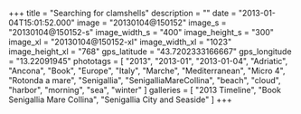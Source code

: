 +++
title = "Searching for clamshells"
description = ""
date = "2013-01-04T15:01:52.000"
image = "20130104@150152"
image_s = "20130104@150152-s"
image_width_s = "400"
image_height_s = "300"
image_xl = "20130104@150152-xl"
image_width_xl = "1023"
image_height_xl = "768"
gps_latitude = "43.7202333166667"
gps_longitude = "13.22091945"
phototags = [ "2013", "2013-01", "2013-01-04", "Adriatic", "Ancona", "Book", "Europe", "Italy", "Marche", "Mediterranean", "Micro 4", "Rotonda a mare", "Senigallia", "SenigalliaMareCollina", "beach", "cloud", "harbor", "morning", "sea", "winter" ]
galleries = [ "2013 Timeline", "Book Senigallia Mare Collina", "Senigallia City and Seaside" ]
+++

